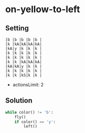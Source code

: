 # on-yellow-to-left

## Setting

```
|b |b |b |b |b |
|k |kA|kA|kA|kA|
|kA|y |k |k |k |
|k |k |k |k |k |
|k |k |k |k |k |
|k |k |kA|kA|kA|
|kA|kA|y |k |k |
|k |k |k |k |k |
|k |k |kS|k |k |
```
- actionsLimit: 2

## Solution

```python
while color() != 'b':
    fly()
    if color() == 'y':
        left()
```
